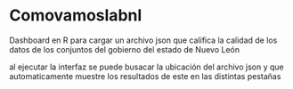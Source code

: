 # Comovamoslabnl
Dashboard en R para cargar un archivo json que califica la calidad de los datos de los conjuntos del gobierno del estado de Nuevo León

al ejecutar la interfaz se puede busacar la ubicación del archivo json y que automaticamente muestre los resultados de este en las distintas pestañas
